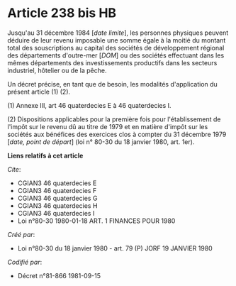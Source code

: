 # Article 238 bis HB

Jusqu'au 31 décembre 1984 [*date limite*], les personnes physiques peuvent déduire de leur revenu imposable une somme égale à
la moitié du montant total des souscriptions au capital des sociétés de développement régional des départements d'outre-mer
[*DOM*] ou des sociétés effectuant dans les mêmes départements des investissements productifs dans les secteurs industriel,
hôtelier ou de la pêche.

Un décret précise, en tant que de besoin, les modalités d'application du présent article (1) (2).

(1) Annexe III, art 46 quaterdecies E à 46 quaterdecies I.

(2) Dispositions applicables pour la première fois pour l'établissement de l'impôt sur le revenu dû au titre de 1979 et en
matière d'impôt sur les sociétés aux bénéfices des exercices clos à compter du 31 décembre 1979 [*date, point de départ*]
(loi n° 80-30 du 18 janvier 1980, art. 1er).

**Liens relatifs à cet article**

_Cite_:

  - CGIAN3 46 quaterdecies E
  - CGIAN3 46 quaterdecies F
  - CGIAN3 46 quaterdecies G
  - CGIAN3 46 quaterdecies H
  - CGIAN3 46 quaterdecies I
  - Loi n°80-30 1980-01-18 ART. 1 FINANCES POUR 1980

_Créé par_:

  - Loi n°80-30 du 18 janvier 1980 - art. 79 (P) JORF 19 JANVIER 1980

_Codifié par_:

  - Décret n°81-866 1981-09-15
